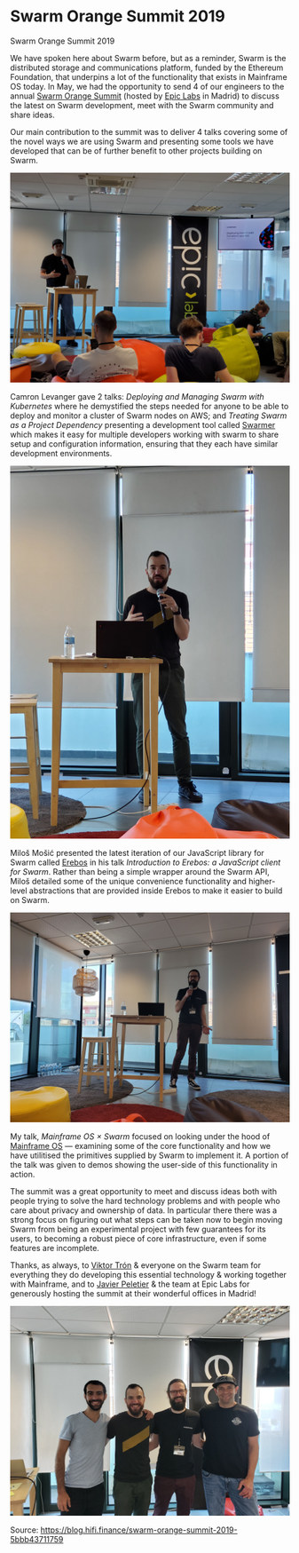 
# Swarm Orange Summit 2019

Swarm Orange Summit 2019

We have spoken here about Swarm before, but as a reminder, Swarm is the distributed storage and communications platform, funded by the Ethereum Foundation, that underpins a lot of the functionality that exists in Mainframe OS today. In May, we had the opportunity to send 4 of our engineers to the annual [Swarm Orange Summit](https://summit.ethswarm.org/) (hosted by [Epic Labs](https://www.epiclabs.io/) in Madrid) to discuss the latest on Swarm development, meet with the Swarm community and share ideas.

Our main contribution to the summit was to deliver 4 talks covering some of the novel ways we are using Swarm and presenting some tools we have developed that can be of further benefit to other projects building on Swarm.

![](../images/2019-06-11_swarm-orange-summit-2019/1__xIzc3QUktTT2SGjNVdMrg.jpeg)

Camron Levanger gave 2 talks: *Deploying and Managing Swarm with Kubernetes* where he demystified the steps needed for anyone to be able to deploy and monitor a cluster of Swarm nodes on AWS; and *Treating Swarm as a Project Dependency* presenting a development tool called [Swarmer](https://github.com/MainframeHQ/swarmer) which makes it easy for multiple developers working with swarm to share setup and configuration information, ensuring that they each have similar development environments.

![](../images/2019-06-11_swarm-orange-summit-2019/1_FKWtjn9hfbiigKtqyu6mig.jpeg)

Miloš Mošić presented the latest iteration of our JavaScript library for Swarm called [Erebos](https://erebos.js.org/) in his talk *Introduction to Erebos: a JavaScript client for Swarm*. Rather than being a simple wrapper around the Swarm API, Miloš detailed some of the unique convenience functionality and higher-level abstractions that are provided inside Erebos to make it easier to build on Swarm.

![](../images/2019-06-11_swarm-orange-summit-2019/1_uX6mWQjwcv6jwSIHAxUquA.jpeg)

My talk, *Mainframe OS × Swarm* focused on looking under the hood of [Mainframe OS](https://mainframeos.com) — examining some of the core functionality and how we have utilitised the primitives supplied by Swarm to implement it. A portion of the talk was given to demos showing the user-side of this functionality in action.

The summit was a great opportunity to meet and discuss ideas both with people trying to solve the hard technology problems and with people who care about privacy and ownership of data. In particular there there was a strong focus on figuring out what steps can be taken now to begin moving Swarm from being an experimental project with few guarantees for its users, to becoming a robust piece of core infrastructure, even if some features are incomplete.

Thanks, as always, to [Viktor Trón](https://twitter.com/zeligf) & everyone on the Swarm team for everything they do developing this essential technology & working together with Mainframe, and to [Javier Peletier](https://github.com/jpeletier) & the team at Epic Labs for generously hosting the summit at their wonderful offices in Madrid!

![](../images/2019-06-11_swarm-orange-summit-2019/1_rwBUbAfOp02dME1YLHsOGw.jpeg)


Source: https://blog.hifi.finance/swarm-orange-summit-2019-5bbb43711759
